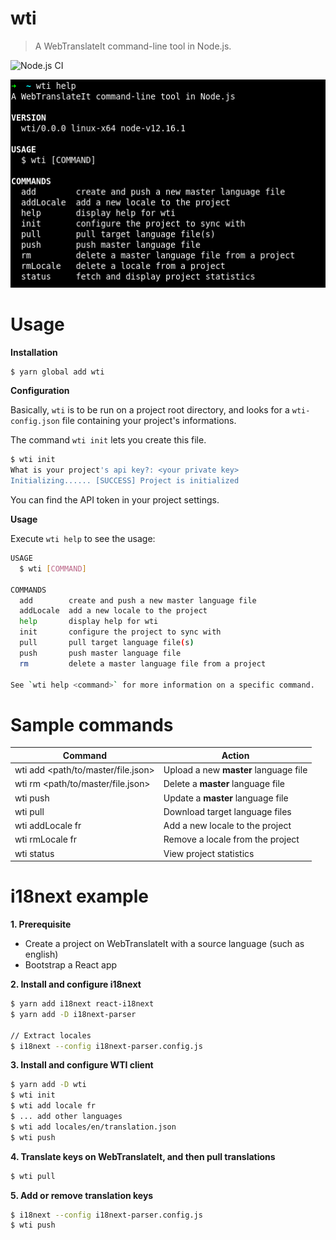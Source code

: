 # wti

> A WebTranslateIt command-line tool in Node.js.

![Node.js CI](https://github.com/Pegase745/wti/workflows/Node.js%20CI/badge.svg?branch=master)

![screenshot](screenshot.png 'How to use wti')

# Usage

**Installation**

```sh
$ yarn global add wti
```

**Configuration**

Basically, `wti` is to be run on a project root directory, and looks for a `wti-config.json` file containing your project's informations.

The command `wti init` lets you create this file.

```sh
$ wti init
What is your project's api key?: <your private key>
Initializing...... [SUCCESS] Project is initialized
```

You can find the API token in your project settings.

**Usage**

Execute `wti help` to see the usage:

```sh
USAGE
  $ wti [COMMAND]

COMMANDS
  add        create and push a new master language file
  addLocale  add a new locale to the project
  help       display help for wti
  init       configure the project to sync with
  pull       pull target language file(s)
  push       push master language file
  rm         delete a master language file from a project

See `wti help <command>` for more information on a specific command.
```

# Sample commands

| Command                            | Action                                |
| ---------------------------------- | ------------------------------------- |
| wti add <path/to/master/file.json> | Upload a new **master** language file |
| wti rm <path/to/master/file.json>  | Delete a **master** language file     |
| wti push                           | Update a **master** language file     |
| wti pull                           | Download target language files        |
| wti addLocale fr                   | Add a new locale to the project       |
| wti rmLocale fr                    | Remove a locale from the project      |
| wti status                         | View project statistics               |

# i18next example

**1. Prerequisite**

- Create a project on WebTranslateIt with a source language (such as english)
- Bootstrap a React app

**2. Install and configure i18next**

```sh
$ yarn add i18next react-i18next
$ yarn add -D i18next-parser

// Extract locales
$ i18next --config i18next-parser.config.js
```

**3. Install and configure WTI client**

```sh
$ yarn add -D wti
$ wti init
$ wti add locale fr
$ ... add other languages
$ wti add locales/en/translation.json
$ wti push
```

**4. Translate keys on WebTranslateIt, and then pull translations**

```sh
$ wti pull
```

**5. Add or remove translation keys**

```sh
$ i18next --config i18next-parser.config.js
$ wti push
```
